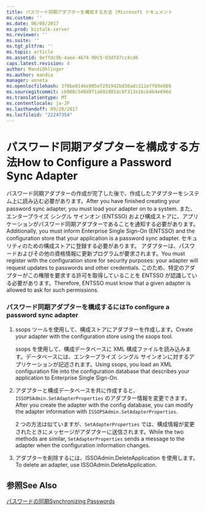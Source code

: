 ```yaml
---
title: パスワード同期アダプターを構成する方法 |Microsoft ドキュメント
ms.custom: ''
ms.date: 06/08/2017
ms.prod: biztalk-server
ms.reviewer: ''
ms.suite: ''
ms.tgt_pltfrm: ''
ms.topic: article
ms.assetid: 0effdc9b-4aee-4674-90c5-03dfd7cc4cd6
caps.latest.revision: 4
author: MandiOhlinger
ms.author: mandia
manager: anneta
ms.openlocfilehash: 3f0be0146e905ef291942bd30adc111eff89e989
ms.sourcegitcommit: cb908c540d8f1a692d01dc8f313e16cb4b4e696d
ms.translationtype: MT
ms.contentlocale: ja-JP
ms.lasthandoff: 09/20/2017
ms.locfileid: "22247354"
---
```

# <a name="how-to-configure-a-password-sync-adapter"></a><span data-ttu-id="c0450-102">パスワード同期アダプターを構成する方法</span><span class="sxs-lookup"><span data-stu-id="c0450-102">How to Configure a Password Sync Adapter</span></span>
<span data-ttu-id="c0450-103">パスワード同期アダプターの作成が完了した後で、作成したアダプターをシステム上に読み込む必要があります。</span><span class="sxs-lookup"><span data-stu-id="c0450-103">After you have finished creating your password sync adapter, you must load your adapter on to a system.</span></span> <span data-ttu-id="c0450-104">また、エンタープライズ シングル サインオン (ENTSSO) および構成ストアに、アプリケーションがパスワード同期アダプターであることを通知する必要があります。</span><span class="sxs-lookup"><span data-stu-id="c0450-104">Additionally, you must inform Enterprise Single Sign-On (ENTSSO) and the configuration store that your application is a password sync adapter.</span></span> <span data-ttu-id="c0450-105">セキュリティのための構成ストアに登録する必要があります。 アダプターは、パスワードおよびその他の資格情報に更新プログラムが要求されます。</span><span class="sxs-lookup"><span data-stu-id="c0450-105">You must register with the configuration store for security purposes: your adapter will request updates to passwords and other credentials.</span></span> <span data-ttu-id="c0450-106">このため、特定のアダプターがこの権限を要求する許可を取得していることを ENTSSO が認識している必要があります。</span><span class="sxs-lookup"><span data-stu-id="c0450-106">Therefore, ENTSSO must know that a given adapter is allowed to ask for such permissions.</span></span>  
  
### <a name="to-configure-a-password-sync-adapter"></a><span data-ttu-id="c0450-107">パスワード同期アダプターを構成するには</span><span class="sxs-lookup"><span data-stu-id="c0450-107">To configure a password sync adapter</span></span>  
  
1.  <span data-ttu-id="c0450-108">ssops ツールを使用して、構成ストアにアダプターを作成します。</span><span class="sxs-lookup"><span data-stu-id="c0450-108">Create your adapter with the configuration store using the ssops tool.</span></span>  
  
     <span data-ttu-id="c0450-109">ssops を使用して、構成データベースに XML 構成ファイルを読み込みます。データベースには、エンタープライズ シングル サインオンに対するアプリケーションが記述されます。</span><span class="sxs-lookup"><span data-stu-id="c0450-109">Using ssops, you load an XML configuration file into the configuration database that describes your application to Enterprise Single Sign-On.</span></span>  
  
2.  <span data-ttu-id="c0450-110">アダプターと構成データベースを共に作成すると、`ISSOPSAdmin.SetAdapterProperties` のアダプター情報を変更できます。</span><span class="sxs-lookup"><span data-stu-id="c0450-110">After you create the adapter with the config database, you can modify the adapter information with `ISSOPSAdmin.SetAdapterProperties`.</span></span>  
  
     <span data-ttu-id="c0450-111">2 つの方法は似ていますが、`SetAdapterProperties` では、構成情報が変更されたときにメッセージがアダプターに送信されます。</span><span class="sxs-lookup"><span data-stu-id="c0450-111">While the two methods are similar, `SetAdapterProperties` sends a message to the adapter when the configuration information changes.</span></span>  
  
3.  <span data-ttu-id="c0450-112">アダプターを削除するには、ISSOAdmin.DeleteApplication を使用します。</span><span class="sxs-lookup"><span data-stu-id="c0450-112">To delete an adapter, use ISSOAdmin.DeleteApplication.</span></span>  
  
## <a name="see-also"></a><span data-ttu-id="c0450-113">参照</span><span class="sxs-lookup"><span data-stu-id="c0450-113">See Also</span></span>  
 [<span data-ttu-id="c0450-114">パスワードの同期</span><span class="sxs-lookup"><span data-stu-id="c0450-114">Synchronizing Passwords</span></span>](../core/synchronizing-passwords.md)